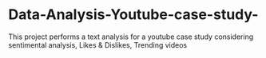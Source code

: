 # Data-Analysis-Youtube-case-study-
This project performs a text analysis for a youtube case study considering sentimental analysis, Likes &amp; Dislikes, Trending videos 
